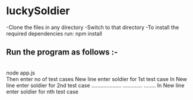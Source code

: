 # luckySoldier
-Clone the files in any directory
-Switch to that directory
-To install the required dependencies run: npm install

Run the program as follows :-
-------------------------------------
<br> node app.js
<br> Then enter no of test cases
New line enter soldier for 1st test case
In New line enter soldier for 2nd test case
....................
.............
........
In New line enter soldier for nth test case

